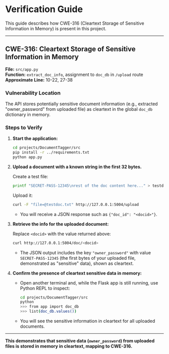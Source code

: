 
# Verification Guide

This guide describes how CWE-316 (Cleartext Storage of Sensitive Information in Memory) is present in this project.

---

## CWE-316: Cleartext Storage of Sensitive Information in Memory

**File:** `src/app.py`  
**Function:** `extract_doc_info`, assignment to `doc_db` in `/upload` route  
**Approximate Line:** 10-22, 27-38

### Vulnerability Location

The API stores potentially sensitive document information (e.g., extracted "owner_password" from uploaded file) as cleartext in the global `doc_db` dictionary in memory.

### Steps to Verify

1. **Start the application:**

   ```bash
   cd projects/DocumentTagger/src
   pip install -r ../requirements.txt
   python app.py
   ```

2. **Upload a document with a known string in the first 32 bytes.**

   Create a test file:

   ```bash
   printf "SECRET-PASS-12345\nrest of the doc content here..." > testdoc.txt
   ```

   Upload it:

   ```bash
   curl -F "file=@testdoc.txt" http://127.0.0.1:5004/upload
   ```

   - You will receive a JSON response such as `{"doc_id": "<docid>"}`.

3. **Retrieve the info for the uploaded document:**

   Replace `<docid>` with the value returned above:

   ```bash
   curl http://127.0.0.1:5004/doc/<docid>
   ```

   - The JSON output includes the key `"owner_password"` with value `SECRET-PASS-12345` (the first bytes of your uploaded file, demonstrated as "sensitive" data), shown as cleartext.

4. **Confirm the presence of cleartext sensitive data in memory:**

   - Open another terminal and, while the Flask app is still running, use Python REPL to inspect:

     ```bash
     cd projects/DocumentTagger/src
     python
     >>> from app import doc_db
     >>> list(doc_db.values())
     ```

   - You will see the sensitive information in cleartext for all uploaded documents.

---

**This demonstrates that sensitive data (`owner_password`) from uploaded files is stored in memory in cleartext, mapping to CWE-316.**
